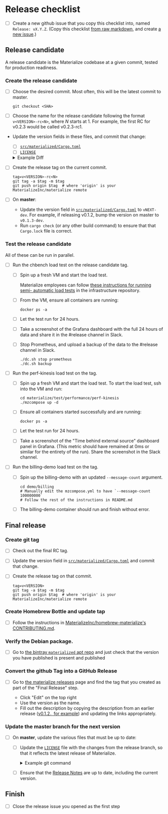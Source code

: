 # Release checklist

- [ ] Create a new github issue that you copy this checklist into, named `Release:
  vX.Y.Z`. (Copy this checklist [from raw markdown][release-checklist-raw], and create [a
  new issue][new-issue].)

[release-checklist-raw]: https://raw.githubusercontent.com/MaterializeInc/materialize/master/doc/developer/release-checklist.md
[new-issue]: https://github.com/MaterializeInc/materialize/issues/new/

## Release candidate

A release candidate is the Materialize codebase at a given commit, tested for
production readiness.

### Create the release candidate

- [ ] Choose the desired commit. Most often, this will be the latest commit to master.

  ```shell
  git checkout <SHA>
  ```

- [ ] Choose the name for the release candidate following the format
  `v<VERSION>-rc<N>`, where _N_ starts at 1. For example, the first RC for
  v0.2.3 would be called v0.2.3-rc1.

- Update the version fields in these files, and commit that change:

  - [ ] [`src/materialized/Cargo.toml`](../../src/materialized/Cargo.toml)
  - [ ] [`LICENSE`](/LICENSE)

  <details><summary>Example Diff</summary>
  <p>

  ```diff
  diff --git a/src/materialized/Cargo.toml b/src/materialized/Cargo.toml
  index b0c561ff..a0c49bf4 100644
  --- a/src/materialized/Cargo.toml
  +++ b/src/materialized/Cargo.toml
  @@ -1,7 +1,7 @@
  [package]
  name = "materialized"
  description = "Streaming SQL materialized views."
  -version = "0.1.1"
  +version = "0.1.1-rc1"
  edition = "2018"
  publish = false
  default-run = "materialized"

  diff --git a/LICENSE b/LICENSE
  index 9ca12b61..04c40820 100644
  --- a/LICENSE
  +++ b/LICENSE
  @@ -13,7 +13,7 @@ Business Source License 1.1

   Licensor:                  Materialize, Inc.

  -Licensed Work:             Materialize Version 0.1
  +Licensed Work:             Materialize Version 0.1.1
                              The Licensed Work is © 2020 Materialize, Inc.

   Additional Use Grant:      You may use one single server instance of the
  @@ -29,7 +29,7 @@ Additional Use Grant:      You may use one single server instance of the
                              functionality of the Licensed Work by creating views
                              whose schemas are controlled by such third parties.

  -Change Date:               February 1, 2024
  +Change Date:               <RELEASE DATE + 4 YEARS>

   Change License:            Apache License, Version 2.0
  ```
  </p>
  </details>

- [ ] Create the release tag on the current commit.

  ```shell
  tag=v<VERSION>-rc<N>
  git tag -a $tag -m $tag
  git push origin $tag  # where 'origin' is your MaterializeInc/materialize remote
  ```

- [ ] On **master**:
  - Update the version field in
    [`src/materialized/Cargo.toml`](../../src/materialized/Cargo.toml) to `vNEXT-dev`.
    For example, if releasing v0.1.2, bump the version on master to `v0.1.3-dev`.
  - Run `cargo check` (or any other build command) to ensure that that `Cargo.lock` file
    is correct.


### Test the release candidate

All of these can be run in parallel.

- [ ] Run the chbench load test on the release candidate tag.

  - [ ] Spin up a fresh VM and start the load test.

    Materialize employees can follow [these instructions for running semi-
    automatic load tests][load-instr] in the infrastructure
    repository.

    [load-instr]: https://github.com/MaterializeInc/infra/tree/master/cloud#starting-a-load-test

  - [ ] From the VM, ensure all containers are running:
    ```shell script
    docker ps -a
    ```

  - [ ] Let the test run for 24 hours.

  - [ ] Take a screenshot of the Grafana dashboard with the full 24 hours of
    data and share it in the #release channel in Slack.

  - [ ] Stop Prometheus, and upload a backup of the data to the #release
    channel in Slack.

    ```shell
    ./dc.sh stop prometheus
    ./dc.sh backup
    ```

- [ ] Run the perf-kinesis load test on the tag.

  - [ ] Spin up a fresh VM and start the load test. To start the load test, ssh
    into the VM and run:
    ```shell script
    cd materialize/test/performance/perf-kinesis
    ./mzcompose up -d
    ```

  - [ ] Ensure all containers started successfully and are running:
    ```shell script
    docker ps -a
    ```

  - [ ] Let the test run for 24 hours.

  - [ ] Take a screenshot of the "Time behind external source" dashboard panel
    in Grafana. (This metric should have remained at 0ms or similar for the entirety
    of the run). Share the screenshot in the Slack channel.

- [ ] Run the billing-demo load test on the tag.

  - [ ] Spin up the billing-demo with an updated `--message-count` argument.

    ```shell
    cd demo/billing
    # Manually edit the mzcompose.yml to have `--message-count 100000000`
    # Follow the rest of the instructions in README.md
    ```

  - [ ] The billing-demo container should run and finish without error.


## Final release

### Create git tag

- [ ] Check out the final RC tag.

- [ ] Update the version field in [`src/materialized/Cargo.toml`](../../src/materialized/Cargo.toml)
  and commit that change.

- [ ] Create the release tag on that commit.

  ```shell
  tag=v<VERSION>
  git tag -a $tag -m $tag
  git push origin $tag  # where 'origin' is your MaterializeInc/materialize remote
  ```

### Create Homebrew Bottle and update tap

- [ ] Follow the instructions in [MaterializeInc/homebrew-materialize's
  CONTRIBUTING.md][homebrew-guide].

### Verify the Debian package.

- [ ] Go to [the bintray `materialized` apt repo][bintray] and just check that
  the version you have published is present and published

[bintray]: https://bintray.com/beta/#/materialize/apt/materialized


### Convert the github Tag into a GitHub Release

- [ ] Go to [the materialize releases][releases] page and find the tag that you
  created as part of the "Final Release" step.

  - Click "Edit" on the top right
  - Use the version as the name.
  - Fill out the description by copying the description from an earlier release
    ([v0.1.2., for example][v0.1.2]) and updating the links appropriately.

### Update the master branch for the next version

- [ ] On **master**, update the various files that must be up to date:

  - [ ] Update the [`LICENSE`](/LICENSE) file with the changes from the
    release branch, so that it reflects the latest release of Materialize.
    <details><summary>Example git command</summary>

    ```console
    $ git checkout v0.2.1 -- LICENSE
    ```

    </details>

  - [ ] Ensure that the [Release Notes](../../doc/user/release-notes.md) are up
    to date, including the current version.

## Finish

- [ ] Close the release issue you opened as the first step

[homebrew-guide]: https://github.com/MaterializeInc/homebrew-materialize/blob/master/CONTRIBUTING.md
[releases]: https://github.com/MaterializeInc/materialize/releases
[v0.1.2]: https://github.com/MaterializeInc/materialize/releases/tag/v0.1.2
